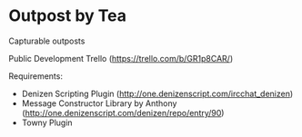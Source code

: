# Outpost by Tea

Capturable outposts

Public Development Trello (https://trello.com/b/GR1p8CAR/)

Requirements:
- Denizen Scripting Plugin (http://one.denizenscript.com/ircchat_denizen)
- Message Constructor Library by Anthony (http://one.denizenscript.com/denizen/repo/entry/90)
- Towny Plugin

